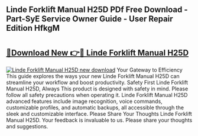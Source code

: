 ## Linde Forklift Manual H25D PDf Free Download - Part-SyE Service Owner Guide - User Repair Edition HfkgM

# <h2><a href="http://bc5476.oget.top/?id=Linde+Forklift+Manual+H25D">🔗Download New 👉🔴 Linde Forklift Manual H25D</a></h2>

[![Linde Forklift Manual H25D new download](https://i.imgur.com/5g1atiW.png)](http://bc5476.oget.top/?id=Linde+Forklift+Manual+H25D)
Your Gateway to Efficiency This guide explores the ways your new Linde Forklift Manual H25D can streamline your workflow and boost productivity. Safety First Linde Forklift Manual H25D, Always This product is designed with safety in mind. Please follow all safety precautions when operating it. Linde Forklift Manual H25D advanced features include image recognition, voice commands, customizable profiles, and automatic backups, all accessible through the sleek and customizable interface. Please Share Your Thoughts Linde Forklift Manual H25D. Your feedback is invaluable to us. Please share your thoughts and suggestions.
